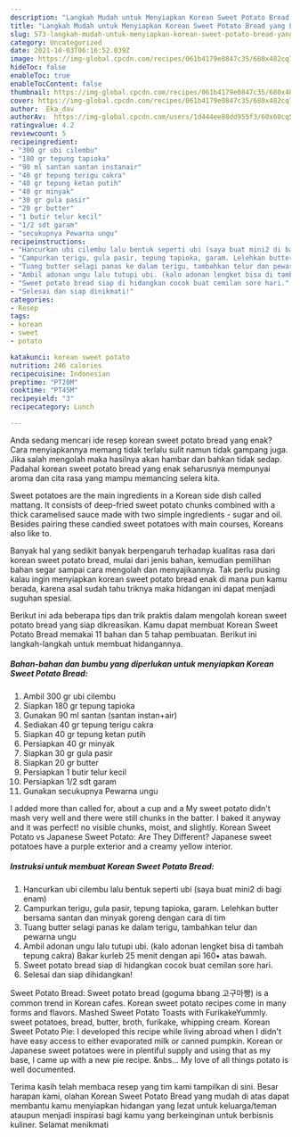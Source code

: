 ```yaml
---
description: "Langkah Mudah untuk Menyiapkan Korean Sweet Potato Bread yang Lezat Sekali"
title: "Langkah Mudah untuk Menyiapkan Korean Sweet Potato Bread yang Lezat Sekali"
slug: 573-langkah-mudah-untuk-menyiapkan-korean-sweet-potato-bread-yang-lezat-sekali
category: Uncategorized
date: 2021-10-03T06:16:52.039Z
image: https://img-global.cpcdn.com/recipes/061b4179e0847c35/680x482cq70/korean-sweet-potato-bread-foto-resep-utama.jpg
hideToc: false
enableToc: true
enableTocContent: false
thumbnail: https://img-global.cpcdn.com/recipes/061b4179e0847c35/680x482cq70/korean-sweet-potato-bread-foto-resep-utama.jpg
cover: https://img-global.cpcdn.com/recipes/061b4179e0847c35/680x482cq70/korean-sweet-potato-bread-foto-resep-utama.jpg
author:  Eka_dav
authorAv:  https://img-global.cpcdn.com/users/1d444ee88dd955f3/60x60cq50/avatar.jpg
ratingvalue: 4.2
reviewcount: 5
recipeingredient:
- "300 gr ubi cilembu"
- "180 gr tepung tapioka"
- "90 ml santan santan instanair"
- "40 gr tepung terigu cakra"
- "40 gr tepung ketan putih"
- "40 gr minyak"
- "30 gr gula pasir"
- "20 gr butter"
- "1 butir telur kecil"
- "1/2 sdt garam"
- "secukupnya Pewarna ungu"
recipeinstructions:
- "Hancurkan ubi cilembu lalu bentuk seperti ubi (saya buat mini2 di bagi enam)"
- "Campurkan terigu, gula pasir, tepung tapioka, garam. Lelehkan butter bersama santan dan minyak goreng dengan cara di tim"
- "Tuang butter selagi panas ke dalam terigu, tambahkan telur dan pewarna ungu"
- "Ambil adonan ungu lalu tutupi ubi. (kalo adonan lengket bisa di tambah tepung cakra) Bakar kurleb 25 menit dengan api 160• atas bawah."
- "Sweet potato bread siap di hidangkan cocok buat cemilan sore hari."
- "Selesai dan siap dinikmati!"
categories:
- Resep
tags:
- korean
- sweet
- potato

katakunci: korean sweet potato 
nutrition: 246 calories
recipecuisine: Indonesian
preptime: "PT20M"
cooktime: "PT45M"
recipeyield: "3"
recipecategory: Lunch

---
```



Anda sedang mencari ide resep korean sweet potato bread yang enak? Cara menyiapkannya memang tidak terlalu sulit namun tidak gampang juga. Jika salah mengolah maka hasilnya akan hambar dan bahkan tidak sedap. Padahal korean sweet potato bread yang enak seharusnya mempunyai aroma dan cita rasa yang mampu memancing selera kita.


Sweet potatoes are the main ingredients in a Korean side dish called mattang. It consists of deep-fried sweet potato chunks combined with a thick caramelised sauce made with two simple ingredients - sugar and oil. Besides pairing these candied sweet potatoes with main courses, Koreans also like to.

Banyak hal yang sedikit banyak berpengaruh terhadap kualitas rasa dari korean sweet potato bread, mulai dari jenis bahan, kemudian pemilihan bahan segar sampai cara mengolah dan menyajikannya. Tak perlu pusing kalau ingin menyiapkan korean sweet potato bread enak di mana pun kamu berada, karena asal sudah tahu triknya maka hidangan ini dapat menjadi suguhan spesial.


Berikut ini ada beberapa tips dan trik praktis dalam mengolah korean sweet potato bread yang siap dikreasikan. Kamu dapat membuat Korean Sweet Potato Bread memakai 11 bahan dan 5 tahap pembuatan. Berikut ini langkah-langkah untuk membuat hidangannya.

<!--inarticleads1-->

##### Bahan-bahan dan bumbu yang diperlukan untuk menyiapkan Korean Sweet Potato Bread:

1. Ambil 300 gr ubi cilembu
1. Siapkan 180 gr tepung tapioka
1. Gunakan 90 ml santan (santan instan+air)
1. Sediakan 40 gr tepung terigu cakra
1. Siapkan 40 gr tepung ketan putih
1. Persiapkan 40 gr minyak
1. Siapkan 30 gr gula pasir
1. Siapkan 20 gr butter
1. Persiapkan 1 butir telur kecil
1. Persiapkan 1/2 sdt garam
1. Gunakan secukupnya Pewarna ungu


I added more than called for, about a cup and a My sweet potato didn&#39;t mash very well and there were still chunks in the batter. I baked it anyway and it was perfect! no visible chunks, moist, and slightly. Korean Sweet Potato vs Japanese Sweet Potato: Are They Different? Japanese sweet potatoes have a purple exterior and a creamy yellow interior. 

<!--inarticleads2-->

##### Instruksi untuk membuat Korean Sweet Potato Bread:

1. Hancurkan ubi cilembu lalu bentuk seperti ubi (saya buat mini2 di bagi enam)
1. Campurkan terigu, gula pasir, tepung tapioka, garam. Lelehkan butter bersama santan dan minyak goreng dengan cara di tim
1. Tuang butter selagi panas ke dalam terigu, tambahkan telur dan pewarna ungu
1. Ambil adonan ungu lalu tutupi ubi. (kalo adonan lengket bisa di tambah tepung cakra) Bakar kurleb 25 menit dengan api 160• atas bawah.
1. Sweet potato bread siap di hidangkan cocok buat cemilan sore hari.
1. Selesai dan siap dihidangkan!

Sweet Potato Bread: Sweet potato bread (goguma bbang 고구마빵) is a common trend in Korean cafes. Korean sweet potato recipes come in many forms and flavors. Mashed Sweet Potato Toasts with FurikakeYummly. sweet potatoes, bread, butter, broth, furikake, whipping cream. Korean Sweet Potato Pie: I developed this recipe while living abroad when I didn&#39;t have easy access to either evaporated milk or canned pumpkin. Korean or Japanese sweet potatoes were in plentiful supply and using that as my base, I came up with a new pie recipe. &amp;nbs… My love of all things potato is well documented. 

Terima kasih telah membaca resep yang tim kami tampilkan di sini. Besar harapan kami, olahan Korean Sweet Potato Bread yang mudah di atas dapat membantu kamu menyiapkan hidangan yang lezat untuk keluarga/teman ataupun menjadi inspirasi bagi kamu yang berkeinginan untuk berbisnis kuliner. Selamat menikmati
